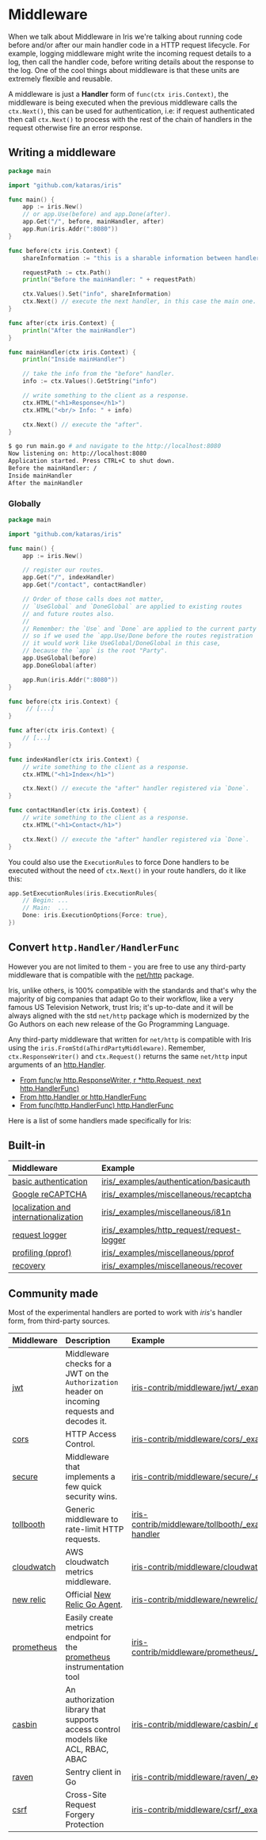 # Middleware

When we talk about Middleware in Iris we're talking about running code before and/or after our main handler code in a HTTP request lifecycle. For example, logging middleware might write the incoming request details to a log, then call the handler code, before writing details about the response to the log. One of the cool things about middleware is that these units are extremely flexible and reusable.

A middleware is just a **Handler** form of `func(ctx iris.Context)`, the middleware is being executed when the previous middleware calls the `ctx.Next()`, this can be used for authentication, i.e: if request authenticated then call `ctx.Next()` to process with the rest of the chain of handlers in the request otherwise fire an error response.

## Writing a middleware

```go
package main

import "github.com/kataras/iris"

func main() {
    app := iris.New()
    // or app.Use(before) and app.Done(after).
    app.Get("/", before, mainHandler, after)
    app.Run(iris.Addr(":8080"))
}

func before(ctx iris.Context) {
    shareInformation := "this is a sharable information between handlers"

    requestPath := ctx.Path()
    println("Before the mainHandler: " + requestPath)

    ctx.Values().Set("info", shareInformation)
    ctx.Next() // execute the next handler, in this case the main one.
}

func after(ctx iris.Context) {
    println("After the mainHandler")
}

func mainHandler(ctx iris.Context) {
    println("Inside mainHandler")

    // take the info from the "before" handler.
    info := ctx.Values().GetString("info")

    // write something to the client as a response.
    ctx.HTML("<h1>Response</h1>")
    ctx.HTML("<br/> Info: " + info)

    ctx.Next() // execute the "after".
}
```

```bash
$ go run main.go # and navigate to the http://localhost:8080
Now listening on: http://localhost:8080
Application started. Press CTRL+C to shut down.
Before the mainHandler: /
Inside mainHandler
After the mainHandler
```

### Globally

```go
package main

import "github.com/kataras/iris"

func main() {
    app := iris.New()

    // register our routes.
    app.Get("/", indexHandler)
    app.Get("/contact", contactHandler)

    // Order of those calls does not matter,
    // `UseGlobal` and `DoneGlobal` are applied to existing routes
    // and future routes also.
    //
    // Remember: the `Use` and `Done` are applied to the current party's and its children,
    // so if we used the `app.Use/Done before the routes registration
    // it would work like UseGlobal/DoneGlobal in this case,
    // because the `app` is the root "Party".
    app.UseGlobal(before)
    app.DoneGlobal(after)

    app.Run(iris.Addr(":8080"))
}

func before(ctx iris.Context) {
     // [...]
}

func after(ctx iris.Context) {
    // [...]
}

func indexHandler(ctx iris.Context) {
    // write something to the client as a response.
    ctx.HTML("<h1>Index</h1>")

    ctx.Next() // execute the "after" handler registered via `Done`.
}

func contactHandler(ctx iris.Context) {
    // write something to the client as a response.
    ctx.HTML("<h1>Contact</h1>")

    ctx.Next() // execute the "after" handler registered via `Done`.
}
```

You could also use the `ExecutionRules` to force Done handlers to be executed without the need of `ctx.Next()` in your route handlers, do it like this:

```go
app.SetExecutionRules(iris.ExecutionRules{
    // Begin: ...
    // Main:  ...
    Done: iris.ExecutionOptions{Force: true},
})
```

## Convert `http.Handler/HandlerFunc`

However you are not limited to them - you are free to use any third-party middleware that is compatible with the [net/http](https://golang.org/pkg/net/http/) package.

Iris, unlike others, is 100% compatible with the standards and that's why the majority of big companies that adapt Go to their workflow, like a very famous US Television Network, trust Iris; it's up-to-date and it will be always aligned with the std `net/http` package which is modernized by the Go Authors on each new release of the Go Programming Language.

Any third-party middleware that written for `net/http` is compatible with Iris using the `iris.FromStd(aThirdPartyMiddleware)`. Remember, `ctx.ResponseWriter()` and `ctx.Request()` returns the same `net/http` input arguments of an [http.Handler](https://golang.org/pkg/net/http/#Handler).

* [From func(w http.ResponseWriter, r \*http.Request, next http.HandlerFunc)](https://github.com/kataras/iris-book/tree/f075c6886f1b95775f59ccea004d1c5e1f783a7a/convert-handlers/negroni-like/main.go)
* [From http.Handler or http.HandlerFunc](https://github.com/kataras/iris-book/tree/f075c6886f1b95775f59ccea004d1c5e1f783a7a/convert-handlers/nethttp/main.go)
* [From func(http.HandlerFunc) http.HandlerFunc](https://github.com/kataras/iris-book/tree/f075c6886f1b95775f59ccea004d1c5e1f783a7a/convert-handlers/real-usecase-raven/writing-middleware/main.go)

Here is a list of some handlers made specifically for Iris:

## Built-in

| Middleware | Example |
| :--- | :--- |
| [basic authentication](https://github.com/kataras/iris-book/tree/f075c6886f1b95775f59ccea004d1c5e1f783a7a/basicauth/README.md) | [iris/_examples/authentication/basicauth](https://github.com/kataras/iris/tree/master/_examples/authentication/basicauth) |
| [Google reCAPTCHA](https://github.com/kataras/iris-book/tree/f075c6886f1b95775f59ccea004d1c5e1f783a7a/recaptcha/README.md) | [iris/_examples/miscellaneous/recaptcha](https://github.com/kataras/iris/tree/master/_examples/miscellaneous/recaptcha) |
| [localization and internationalization](https://github.com/kataras/iris-book/tree/f075c6886f1b95775f59ccea004d1c5e1f783a7a/i18n/README.md) | [iris/_examples/miscellaneous/i81n](https://github.com/kataras/iris/tree/master/_examples/miscellaneous/i18n) |
| [request logger](https://github.com/kataras/iris-book/tree/f075c6886f1b95775f59ccea004d1c5e1f783a7a/logger/README.md) | [iris/_examples/http\_request/request-logger](https://github.com/kataras/iris/tree/master/_examples/http_request/request-logger) |
| [profiling (pprof)](https://github.com/kataras/iris-book/tree/f075c6886f1b95775f59ccea004d1c5e1f783a7a/pprof/README.md) | [iris/_examples/miscellaneous/pprof](https://github.com/kataras/iris/tree/master/_examples/miscellaneous/pprof) |
| [recovery](https://github.com/kataras/iris-book/tree/f075c6886f1b95775f59ccea004d1c5e1f783a7a/recover/README.md) | [iris/_examples/miscellaneous/recover](https://github.com/kataras/iris/tree/master/_examples/miscellaneous/recover) |

## Community made

Most of the experimental handlers are ported to work with _iris_'s handler form, from third-party sources.

| Middleware | Description | Example |
| :--- | :--- | :--- |
| [jwt](https://github.com/iris-contrib/middleware/tree/master/jwt) | Middleware checks for a JWT on the `Authorization` header on incoming requests and decodes it. | [iris-contrib/middleware/jwt/_example](https://github.com/iris-contrib/middleware/tree/master/jwt/_example) |
| [cors](https://github.com/iris-contrib/middleware/tree/master/cors) | HTTP Access Control. | [iris-contrib/middleware/cors/_example](https://github.com/iris-contrib/middleware/tree/master/cors/_example) |
| [secure](https://github.com/iris-contrib/middleware/tree/master/secure) | Middleware that implements a few quick security wins. | [iris-contrib/middleware/secure/_example](https://github.com/iris-contrib/middleware/tree/master/secure/_example/main.go) |
| [tollbooth](https://github.com/iris-contrib/middleware/tree/master/tollboothic) | Generic middleware to rate-limit HTTP requests. | [iris-contrib/middleware/tollbooth/_examples/limit-handler](https://github.com/iris-contrib/middleware/tree/master/tollbooth/_examples/limit-handler) |
| [cloudwatch](https://github.com/iris-contrib/middleware/tree/master/cloudwatch) | AWS cloudwatch metrics middleware. | [iris-contrib/middleware/cloudwatch/_example](https://github.com/iris-contrib/middleware/tree/master/cloudwatch/_example) |
| [new relic](https://github.com/iris-contrib/middleware/tree/master/newrelic) | Official [New Relic Go Agent](https://github.com/newrelic/go-agent). | [iris-contrib/middleware/newrelic/_example](https://github.com/iris-contrib/middleware/tree/master/newrelic/_example) |
| [prometheus](https://github.com/iris-contrib/middleware/tree/master/prometheus) | Easily create metrics endpoint for the [prometheus](http://prometheus.io) instrumentation tool | [iris-contrib/middleware/prometheus/_example](https://github.com/iris-contrib/middleware/tree/master/prometheus/_example) |
| [casbin](https://github.com/iris-contrib/middleware/tree/master/casbin) | An authorization library that supports access control models like ACL, RBAC, ABAC | [iris-contrib/middleware/casbin/_examples](https://github.com/iris-contrib/middleware/tree/master/casbin/_examples) |
| [raven](https://github.com/iris-contrib/middleware/tree/master/raven) | Sentry client in Go | [iris-contrib/middleware/raven/_example](https://github.com/iris-contrib/middleware/blob/master/raven/_example/main.go) |
| [csrf](https://github.com/iris-contrib/middleware/tree/master/csrf) | Cross-Site Request Forgery Protection | [iris-contrib/middleware/csrf/_example](https://github.com/iris-contrib/middleware/blob/master/csrf/_example/main.go) |


